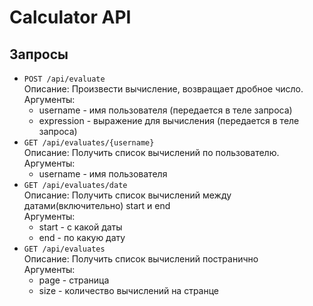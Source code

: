 # Calculator API

## Запросы

* `POST /api/evaluate`
  <br> Описание: Произвести вычисление, возвращает дробное число.
  <br> Аргументы:
    * username - имя пользователя (передается в теле запроса)
    * expression - выражение для вычисления (передается в теле запроса)
* `GET /api/evaluates/{username}`
  <br> Описание: Получить список вычислений по пользователю.
  <br> Аргументы:
    * username - имя пользователя
* `GET /api/evaluates/date`
  <br> Описание: Получить список вычислений между датами(включительно) start и end
  <br> Аргументы:
    * start - с какой даты
    * end - по какую дату
* `GET /api/evaluates`
  <br> Описание: Получить список вычислений постранично
  <br> Аргументы:
    * page - страница
    * size - количество вычислений на странце